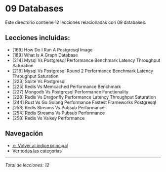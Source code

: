 # 09 Databases

Este directorio contiene 12 lecciones relacionadas con 09 databases.

## Lecciones incluidas:

- [169] How Do I Run A Postgresql Image
- [189] What Is A Graph Database
- [214] Mysql Vs Postgresql Performance Benchmark Latency Throughput Saturation
- [216] Mysql Vs Postgresql Round 2 Performance Benchmark Latency Throughput Saturation
- [223] Sqlite Vs Postgresql
- [225] Redis Vs Memcached Performance Benchmark
- [227] Mongodb Vs Postgresql Performance Functionality
- [228] Redis Vs Dragonfly Performance Latency Throughput Saturation
- [244] Rust Vs Go Golang Performance Fastest Frameworks Postgresql
- [253] Redis Streams Vs Pubsub Performance
- [254] Redis Streams Vs Pubsub Performance
- [258] Redis Vs Valkey Performance

## Navegación

- [← Volver al índice principal](../README.md)
- [Ver todas las categorías](../)

---
*Total de lecciones: 12*

